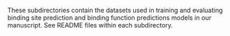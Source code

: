 These subdirectories contain the datasets used in training and evaluating binding site prediction and binding function predictions models in our manuscript. See README files within each subdirectory. 
